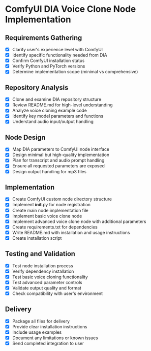 # ComfyUI DIA Voice Clone Node Implementation

## Requirements Gathering
- [x] Clarify user's experience level with ComfyUI
- [x] Identify specific functionality needed from DIA
- [x] Confirm ComfyUI installation status
- [x] Verify Python and PyTorch versions
- [x] Determine implementation scope (minimal vs comprehensive)

## Repository Analysis
- [x] Clone and examine DIA repository structure
- [x] Review README.md for high-level understanding
- [x] Analyze voice cloning example code
- [x] Identify key model parameters and functions
- [x] Understand audio input/output handling

## Node Design
- [x] Map DIA parameters to ComfyUI node interface
- [x] Design minimal but high-quality implementation
- [x] Plan for transcript and audio prompt handling
- [x] Ensure all requested parameters are exposed
- [x] Design output handling for mp3 files

## Implementation
- [x] Create ComfyUI custom node directory structure
- [x] Implement __init__.py for node registration
- [x] Create main node implementation file
- [x] Implement basic voice clone node
- [x] Implement advanced voice clone node with additional parameters
- [x] Create requirements.txt for dependencies
- [x] Write README.md with installation and usage instructions
- [x] Create installation script

## Testing and Validation
- [x] Test node installation process
- [x] Verify dependency installation
- [x] Test basic voice cloning functionality
- [x] Test advanced parameter controls
- [x] Validate output quality and format
- [x] Check compatibility with user's environment

## Delivery
- [x] Package all files for delivery
- [x] Provide clear installation instructions
- [x] Include usage examples
- [x] Document any limitations or known issues
- [x] Send completed integration to user
